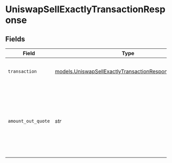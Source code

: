 # UniswapSellExactlyTransactionResponse


## Fields

| Field                                                                                                                                                                                                        | Type                                                                                                                                                                                                         | Required                                                                                                                                                                                                     | Description                                                                                                                                                                                                  |
| ------------------------------------------------------------------------------------------------------------------------------------------------------------------------------------------------------------ | ------------------------------------------------------------------------------------------------------------------------------------------------------------------------------------------------------------ | ------------------------------------------------------------------------------------------------------------------------------------------------------------------------------------------------------------ | ------------------------------------------------------------------------------------------------------------------------------------------------------------------------------------------------------------ |
| `transaction`                                                                                                                                                                                                | [models.UniswapSellExactlyTransactionResponseTransaction](../models/uniswapsellexactlytransactionresponsetransaction.md)                                                                                     | :heavy_check_mark:                                                                                                                                                                                           | The unsigned transaction data. User must sign and broadcast to network.                                                                                                                                      |
| `amount_out_quote`                                                                                                                                                                                           | *str*                                                                                                                                                                                                        | :heavy_check_mark:                                                                                                                                                                                           | The estimated amount out for the transaction. The actual output amount for this transaction is guaranteed be within the acceptable threshold, defined by the `max_slippage_percent`, relative to this quote. |
